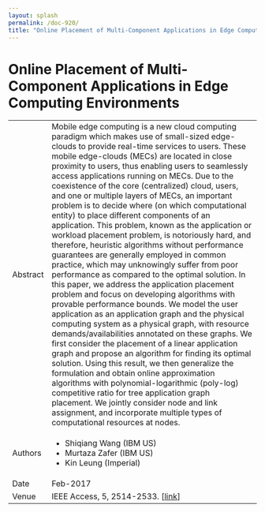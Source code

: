 ```yaml
---
layout: splash
permalink: /doc-920/
title: "Online Placement of Multi-Component Applications in Edge Computing Environments"
---
```


# Online Placement of Multi-Component Applications in Edge Computing Environments

<table>
    <tbody>
    <tr>
        <td>Abstract</td>
        <td>Mobile edge computing is a new cloud computing paradigm which makes use of small-sized edge-clouds to provide real-time services to users. These mobile edge-clouds (MECs) are located in close proximity to users, thus enabling users to seamlessly access applications running on MECs. Due to the coexistence of the core (centralized) cloud, users, and one or multiple layers of MECs, an important problem is to decide where (on which computational entity) to place different components of an application. This problem, known as the application or workload placement problem, is notoriously hard, and therefore, heuristic algorithms without performance guarantees are generally employed in common practice, which may unknowingly suffer from poor performance as compared to the optimal solution. In this paper, we address the application placement problem and focus on developing algorithms with provable performance bounds. We model the user application as an application graph and the physical computing system as a physical graph, with resource demands/availabilities annotated on these graphs. We first consider the placement of a linear application graph and propose an algorithm for finding its optimal solution. Using this result, we then generalize the formulation and obtain online approximation algorithms with polynomial-logarithmic (poly-log) competitive ratio for tree application graph placement. We jointly consider node and link assignment, and incorporate multiple types of computational resources at nodes.</td>
    </tr>
    <tr>
        <td>Authors</td>
        <td>
            <ul>
                <li>Shiqiang Wang (IBM US)</li>
                <li>Murtaza Zafer (IBM US)</li>
                <li>Kin Leung (Imperial)</li>
            </ul>
        </td>
    </tr>
    <tr>
        <td>Date</td>
        <td>Feb-2017</td>
    </tr>
    <tr>
        <td>Venue</td>
        <td>IEEE Access, 5, 2514-2533. [<a href="https://ieeexplore.ieee.org/document/7847322">link</a>]</td>
    </tr>
    </tbody>
</table>
